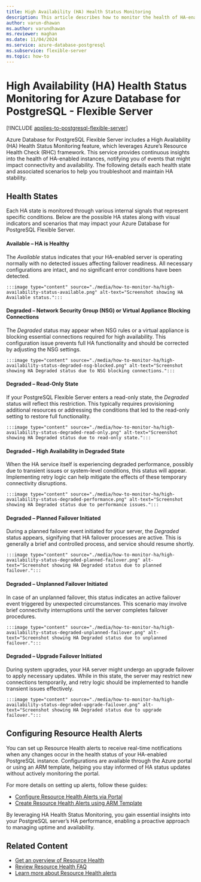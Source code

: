 ```yaml
---
title: High Availability (HA) Health Status Monitoring
description: This article describes how to monitor the health of HA-enabled instances for Azure Database for PostgreSQL - Flexible Server using Azure Resource Health.
author: varun-dhawan
ms.author: varundhawan
ms.reviewer: maghan
ms.date: 11/04/2024
ms.service: azure-database-postgresql
ms.subservice: flexible-server
ms.topic: how-to
---
```


# High Availability (HA) Health Status Monitoring for Azure Database for PostgreSQL - Flexible Server

[!INCLUDE [applies-to-postgresql-flexible-server](~/reusable-content/ce-skilling/azure/includes/postgresql/includes/applies-to-postgresql-flexible-server.md)]

Azure Database for PostgreSQL Flexible Server includes a High Availability (HA) Health Status Monitoring feature, which leverages Azure’s Resource Health Check (RHC) framework. This service provides continuous insights into the health of HA-enabled instances, notifying you of events that might impact connectivity and availability. The following details each health state and associated scenarios to help you troubleshoot and maintain HA stability.

## Health States

Each HA state is monitored through various internal signals that represent specific conditions. Below are the possible HA states along with visual indicators and scenarios that may impact your Azure Database for PostgreSQL Flexible Server.

#### **Available – HA is Healthy**  
   The *Available* status indicates that your HA-enabled server is operating normally with no detected issues affecting failover readiness. All necessary configurations are intact, and no significant error conditions have been detected.

    :::image type="content" source="./media/how-to-monitor-ha/high-availability-status-available.png" alt-text="Screenshot showing HA Available status.":::

#### **Degraded – Network Security Group (NSG) or Virtual Appliance Blocking Connections**  
   The *Degraded* status may appear when NSG rules or a virtual appliance is blocking essential connections required for high availability. This configuration issue prevents full HA functionality and should be corrected by adjusting the NSG settings.

    :::image type="content" source="./media/how-to-monitor-ha/high-availability-status-degraded-nsg-blocked.png" alt-text="Screenshot showing HA Degraded status due to NSG blocking connections.":::

#### **Degraded – Read-Only State**  
   If your PostgreSQL Flexible Server enters a read-only state, the *Degraded* status will reflect this restriction. This typically requires provisioning additional resources or addressing the conditions that led to the read-only setting to restore full functionality.

    :::image type="content" source="./media/how-to-monitor-ha/high-availability-status-degraded-read-only.png" alt-text="Screenshot showing HA Degraded status due to read-only state.":::

#### **Degraded – High Availability in Degraded State**  
   When the HA service itself is experiencing degraded performance, possibly due to transient issues or system-level conditions, this status will appear. Implementing retry logic can help mitigate the effects of these temporary connectivity disruptions.

    :::image type="content" source="./media/how-to-monitor-ha/high-availability-status-degraded-performance.png" alt-text="Screenshot showing HA Degraded status due to performance issues.":::

#### **Degraded – Planned Failover Initiated**  
   During a planned failover event initiated for your server, the *Degraded* status appears, signifying that HA failover processes are active. This is generally a brief and controlled process, and service should resume shortly.

    :::image type="content" source="./media/how-to-monitor-ha/high-availability-status-degraded-planned-failover.png" alt-text="Screenshot showing HA Degraded status due to planned failover.":::

#### **Degraded – Unplanned Failover Initiated**  
   In case of an unplanned failover, this status indicates an active failover event triggered by unexpected circumstances. This scenario may involve brief connectivity interruptions until the server completes failover procedures.

    :::image type="content" source="./media/how-to-monitor-ha/high-availability-status-degraded-unplanned-failover.png" alt-text="Screenshot showing HA Degraded status due to unplanned failover.":::

#### **Degraded – Upgrade Failover Initiated**  
   During system upgrades, your HA server might undergo an upgrade failover to apply necessary updates. While in this state, the server may restrict new connections temporarily, and retry logic should be implemented to handle transient issues effectively.

    :::image type="content" source="./media/how-to-monitor-ha/high-availability-status-degraded-upgrade-failover.png" alt-text="Screenshot showing HA Degraded status due to upgrade failover.":::

## Configuring Resource Health Alerts

You can set up Resource Health alerts to receive real-time notifications when any changes occur in the health status of your HA-enabled PostgreSQL instance. Configurations are available through the Azure portal or using an ARM template, helping you stay informed of HA status updates without actively monitoring the portal.

For more details on setting up alerts, follow these guides:
- [Configure Resource Health Alerts via Portal](/azure/azure-monitor/alerts/alerts-create-activity-log-alert-rule)
- [Create Resource Health Alerts using ARM Template](/azure/service-health/resource-health-alert-arm-template-guide)

By leveraging HA Health Status Monitoring, you gain essential insights into your PostgreSQL server’s HA performance, enabling a proactive approach to managing uptime and availability.

## Related Content
- [Get an overview of Resource Health](/azure/service-health/resource-health-overview)
- [Review Resource Health FAQ](/azure/service-health/resource-health-faq)
- [Learn more about Resource Health alerts](/azure/service-health/resource-health-alert-monitor-guide)

